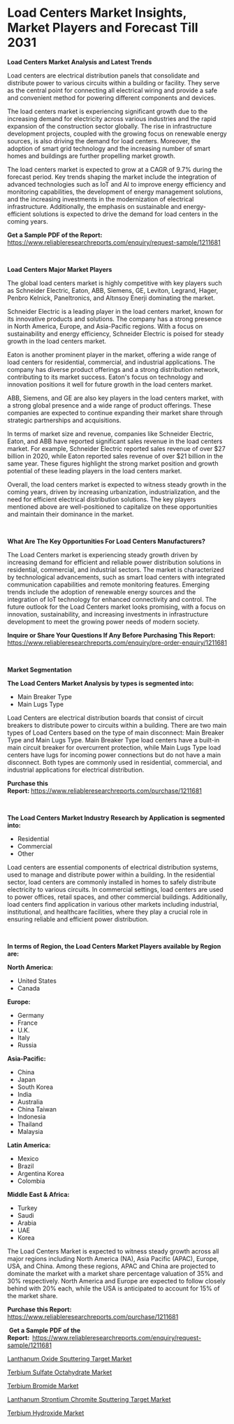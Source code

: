 <p><h1>Load Centers Market Insights, Market Players and Forecast Till 2031</h1></p><p><strong>Load Centers Market Analysis and Latest Trends</strong></p>
<p><p>Load centers are electrical distribution panels that consolidate and distribute power to various circuits within a building or facility. They serve as the central point for connecting all electrical wiring and provide a safe and convenient method for powering different components and devices.</p><p>The load centers market is experiencing significant growth due to the increasing demand for electricity across various industries and the rapid expansion of the construction sector globally. The rise in infrastructure development projects, coupled with the growing focus on renewable energy sources, is also driving the demand for load centers. Moreover, the adoption of smart grid technology and the increasing number of smart homes and buildings are further propelling market growth.</p><p>The load centers market is expected to grow at a CAGR of 9.7% during the forecast period. Key trends shaping the market include the integration of advanced technologies such as IoT and AI to improve energy efficiency and monitoring capabilities, the development of energy management solutions, and the increasing investments in the modernization of electrical infrastructure. Additionally, the emphasis on sustainable and energy-efficient solutions is expected to drive the demand for load centers in the coming years.</p></p>
<p><strong>Get a Sample PDF of the Report:&nbsp;</strong> <a href="https://www.reliableresearchreports.com/enquiry/request-sample/1211681">https://www.reliableresearchreports.com/enquiry/request-sample/1211681</a></p>
<p>&nbsp;</p>
<p><strong>Load Centers Major Market Players</strong></p>
<p><p>The global load centers market is highly competitive with key players such as Schneider Electric, Eaton, ABB, Siemens, GE, Leviton, Legrand, Hager, Penbro Kelnick, Paneltronics, and Altınsoy Enerji dominating the market.</p><p>Schneider Electric is a leading player in the load centers market, known for its innovative products and solutions. The company has a strong presence in North America, Europe, and Asia-Pacific regions. With a focus on sustainability and energy efficiency, Schneider Electric is poised for steady growth in the load centers market.</p><p>Eaton is another prominent player in the market, offering a wide range of load centers for residential, commercial, and industrial applications. The company has diverse product offerings and a strong distribution network, contributing to its market success. Eaton's focus on technology and innovation positions it well for future growth in the load centers market.</p><p>ABB, Siemens, and GE are also key players in the load centers market, with a strong global presence and a wide range of product offerings. These companies are expected to continue expanding their market share through strategic partnerships and acquisitions.</p><p>In terms of market size and revenue, companies like Schneider Electric, Eaton, and ABB have reported significant sales revenue in the load centers market. For example, Schneider Electric reported sales revenue of over $27 billion in 2020, while Eaton reported sales revenue of over $21 billion in the same year. These figures highlight the strong market position and growth potential of these leading players in the load centers market.</p><p>Overall, the load centers market is expected to witness steady growth in the coming years, driven by increasing urbanization, industrialization, and the need for efficient electrical distribution solutions. The key players mentioned above are well-positioned to capitalize on these opportunities and maintain their dominance in the market.</p></p>
<p>&nbsp;</p>
<p><strong>What Are The Key Opportunities For Load Centers Manufacturers?</strong></p>
<p><p>The Load Centers market is experiencing steady growth driven by increasing demand for efficient and reliable power distribution solutions in residential, commercial, and industrial sectors. The market is characterized by technological advancements, such as smart load centers with integrated communication capabilities and remote monitoring features. Emerging trends include the adoption of renewable energy sources and the integration of IoT technology for enhanced connectivity and control. The future outlook for the Load Centers market looks promising, with a focus on innovation, sustainability, and increasing investments in infrastructure development to meet the growing power needs of modern society.</p></p>
<p><strong>Inquire or Share Your Questions If Any Before Purchasing This Report:</strong> <a href="https://www.reliableresearchreports.com/enquiry/pre-order-enquiry/1211681">https://www.reliableresearchreports.com/enquiry/pre-order-enquiry/1211681</a></p>
<p>&nbsp;</p>
<p><strong>Market Segmentation</strong></p>
<p><strong>The Load Centers Market Analysis by types is segmented into:</strong></p>
<p><ul><li>Main Breaker Type</li><li>Main Lugs Type</li></ul></p>
<p><p>Load Centers are electrical distribution boards that consist of circuit breakers to distribute power to circuits within a building. There are two main types of Load Centers based on the type of main disconnect: Main Breaker Type and Main Lugs Type. Main Breaker Type load centers have a built-in main circuit breaker for overcurrent protection, while Main Lugs Type load centers have lugs for incoming power connections but do not have a main disconnect. Both types are commonly used in residential, commercial, and industrial applications for electrical distribution.</p></p>
<p><strong>Purchase this Report:&nbsp;</strong><a href="https://www.reliableresearchreports.com/purchase/1211681">https://www.reliableresearchreports.com/purchase/1211681</a></p>
<p>&nbsp;</p>
<p><strong>The Load Centers Market Industry Research by Application is segmented into:</strong></p>
<p><ul><li>Residential</li><li>Commercial</li><li>Other</li></ul></p>
<p><p>Load centers are essential components of electrical distribution systems, used to manage and distribute power within a building. In the residential sector, load centers are commonly installed in homes to safely distribute electricity to various circuits. In commercial settings, load centers are used to power offices, retail spaces, and other commercial buildings. Additionally, load centers find application in various other markets including industrial, institutional, and healthcare facilities, where they play a crucial role in ensuring reliable and efficient power distribution.</p></p>
<p>&nbsp;</p>
<p><strong>In terms of Region, the Load Centers Market Players available by Region are:</strong></p>
<p>
    <p> <strong> North America: </strong>
        <ul>
            <li>United States</li>
            <li>Canada</li>
        </ul>
        </p> 
    <p> <strong> Europe: </strong>
        <ul>
            <li>Germany</li>
            <li>France</li>
            <li>U.K.</li>
            <li>Italy</li>
            <li>Russia</li>
        </ul>
        </p> 
    <p> <strong> Asia-Pacific: </strong>
        <ul>
            <li>China</li>
            <li>Japan</li>
            <li>South Korea</li>
            <li>India</li>
            <li>Australia</li>
            <li>China Taiwan</li>
            <li>Indonesia</li>
            <li>Thailand</li>
            <li>Malaysia</li>
        </ul>
        </p> 
    <p> <strong> Latin America: </strong>
        <ul>
            <li>Mexico</li>
            <li>Brazil</li>
            <li>Argentina Korea</li>
            <li>Colombia</li>
        </ul>
        </p> 
    <p> <strong> Middle East & Africa: </strong>
        <ul>
            <li>Turkey</li>
            <li>Saudi</li>
            <li>Arabia</li>
            <li>UAE</li>
            <li>Korea</li>
        </ul>
    </p>
    </p>
<p><p>The Load Centers Market is expected to witness steady growth across all major regions including North America (NA), Asia Pacific (APAC), Europe, USA, and China. Among these regions, APAC and China are projected to dominate the market with a market share percentage valuation of 35% and 30% respectively. North America and Europe are expected to follow closely behind with 20% each, while the USA is anticipated to account for 15% of the market share.</p></p>
<p><strong>Purchase this Report: </strong><a href="https://www.reliableresearchreports.com/purchase/1211681">https://www.reliableresearchreports.com/purchase/1211681</a></p>
<p>&nbsp;<strong>Get a Sample PDF of the Report:&nbsp;&nbsp;</strong><a href="https://www.reliableresearchreports.com/enquiry/request-sample/1211681">https://www.reliableresearchreports.com/enquiry/request-sample/1211681</a></p>
<p><strong></strong></p>
<p><p><a href="https://medium.com/@larryschmidt42/lanthanum-oxide-sputtering-target-market-competitive-analysis-market-trends-and-forecast-to-2031-32539c8f8ef4">Lanthanum Oxide Sputtering Target Market</a></p><p><a href="https://medium.com/@larryschmidt42/terbium-sulfate-octahydrate-market-the-key-to-successful-business-strategy-forecast-till-2031-e042126a1693">Terbium Sulfate Octahydrate Market</a></p><p><a href="https://medium.com/@larryschmidt42/terbium-bromide-nbsp-market-focuses-on-market-share-size-and-projected-forecast-till-2031-ae62fdb661e3">Terbium Bromide Market</a></p><p><a href="https://medium.com/@larryschmidt42/lanthanum-strontium-chromite-sputtering-target-market-competitive-analysis-market-trends-and-1f9743b394fd">Lanthanum Strontium Chromite Sputtering Target Market</a></p><p><a href="https://medium.com/@haileeward2023/terbium-hydroxide-market-share-evolution-and-market-growth-trends-2024-2031-2c78c5266219">Terbium Hydroxide Market</a></p></p>